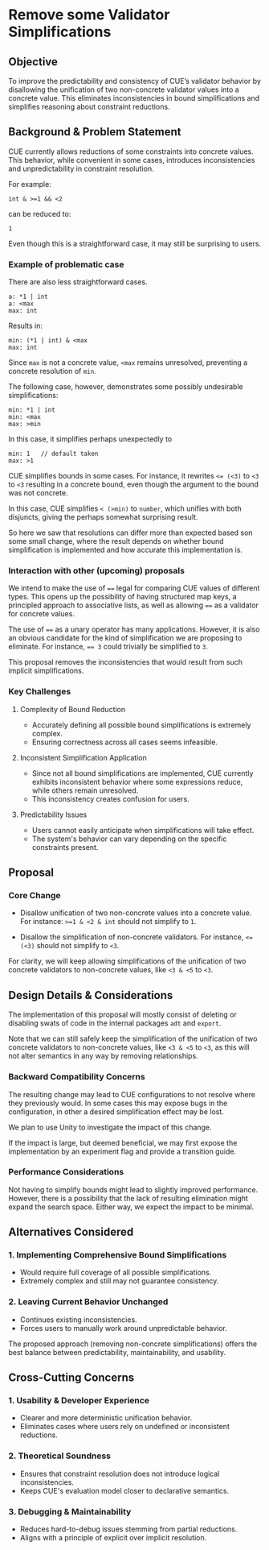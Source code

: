 # Remove some Validator Simplifications

## Objective

To improve the predictability and consistency of CUE’s validator behavior by disallowing the unification of two non-concrete validator values into a concrete value. This eliminates inconsistencies in bound simplifications and simplifies reasoning about constraint reductions.

## Background & Problem Statement

CUE currently allows reductions of some constraints into concrete values. This behavior, while convenient in some cases, introduces inconsistencies and unpredictability in constraint resolution.

For example:

```cue
int & >=1 && <2
```

can be reduced to:

```cue
1
```

Even though this is a straightforward case, it may still be surprising to users.

### Example of problematic case

There are also less straightforward cases.

```cue
a: *1 | int
a: <max
max: int
```

Results in:

```cue
min: (*1 | int) & <max
max: int
```

Since `max` is not a concrete value, `<max` remains unresolved, preventing a concrete resolution of `min`.

The following case, however, demonstrates some possibly undesirable simplifications:
```cue
min: *1 | int
min: <max
max: >min
```

In this case, it simplifies perhaps unexpectedly to
```cue
min: 1   // default taken
max: >1
```

CUE simplifies bounds in some cases. For instance, it rewrites `<= (<3)` to `<3`
to `<3` resulting in a concrete bound, even though the argument to the bound
was not concrete.

In this case, CUE simplifies `< (>min)` to `number`, which unifies with both disjuncts, giving the perhaps somewhat surprising result.

So here we saw that resolutions can differ more than expected based son some small change, where the result depends on whether bound simplification is implemented and how accurate this implementation is.

### Interaction with other (upcoming) proposals

We intend to make the use of `==` legal for comparing CUE values of different types. This opens up the possibility of having structured map keys, a principled approach to associative lists, as well as allowing `==` as a validator for concrete values.

The use of `==` as a unary operator has many applications. However, it is also an obvious candidate for the kind of simplification we are proposing to eliminate. For instance, `== 3` could trivially be simplified to `3`.

This proposal removes the inconsistencies that would result from such implicit simplifications.


### Key Challenges

1. Complexity of Bound Reduction  
   - Accurately defining all possible bound simplifications is extremely complex.
   - Ensuring correctness across all cases seems infeasible.

2. Inconsistent Simplification Application  
   - Since not all bound simplifications are implemented, CUE currently exhibits inconsistent behavior where some expressions reduce, while others remain unresolved.
   - This inconsistency creates confusion for users.

3. Predictability Issues  
   - Users cannot easily anticipate when simplifications will take effect.
   - The system's behavior can vary depending on the specific constraints present.


## Proposal

### Core Change

* Disallow unification of two non-concrete values into a concrete value.  For instance: `>=1 & <2 & int` should not simplify to `1`.

* Disallow the simplification of non-concrete validators. For instance, `<=(<3)` should not simplify to `<3`.

For clarity, we will keep allowing simplifications of the unification of two concrete validators to non-concrete values, like `<3 & <5` to `<3`.


## Design Details & Considerations

The implementation of this proposal will mostly consist of deleting or disabling swats of code in the internal packages `adt` and `export`.

Note that we can still safely keep the simplification of the unification of two concrete validators to non-concrete values, like `<3 & <5` to `<3`, as this will not alter semantics in any way by removing relationships.


### Backward Compatibility Concerns

The resulting change may lead to CUE configurations to not resolve where they previously would. In some cases this may expose bugs in the configuration, in other a desired simplification effect may be lost.

We plan to use Unity to investigate the impact of this change.

If the impact is large, but deemed beneficial, we may first expose the implementation by an experiment flag and provide a transition guide.


### Performance Considerations

Not having to simplify bounds might lead to slightly improved performance.
However, there is a possibility that the lack of resulting elimination might
expand the search space.
Either way, we expect the impact to be minimal.



## Alternatives Considered

### 1. Implementing Comprehensive Bound Simplifications
- Would require full coverage of all possible simplifications.
- Extremely complex and still may not guarantee consistency.

### 2. Leaving Current Behavior Unchanged
- Continues existing inconsistencies.
- Forces users to manually work around unpredictable behavior.

The proposed approach (removing non-concrete simplifications) offers the best balance between predictability, maintainability, and usability.


## Cross-Cutting Concerns

### 1. Usability & Developer Experience
- Clearer and more deterministic unification behavior.
- Eliminates cases where users rely on undefined or inconsistent reductions.

### 2. Theoretical Soundness
- Ensures that constraint resolution does not introduce logical inconsistencies.
- Keeps CUE's evaluation model closer to declarative semantics.

### 3. Debugging & Maintainability
- Reduces hard-to-debug issues stemming from partial reductions.
- Aligns with a principle of explicit over implicit resolution.

